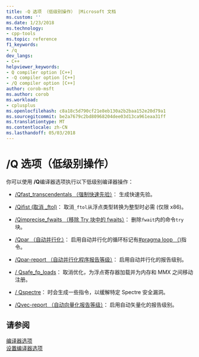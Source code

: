 ```yaml
---
title: -Q 选项 （低级别操作） |Microsoft 文档
ms.custom: ''
ms.date: 1/23/2018
ms.technology:
- cpp-tools
ms.topic: reference
f1_keywords:
- /q
dev_langs:
- C++
helpviewer_keywords:
- Q compiler option [C++]
- -Q compiler option [C++]
- /Q compiler option [C++]
author: corob-msft
ms.author: corob
ms.workload:
- cplusplus
ms.openlocfilehash: c8a18c5d790cf21e8eb130a2b2baa152e20d79a1
ms.sourcegitcommit: be2a7679c2bd80968204dee03d13ca961eaa31ff
ms.translationtype: MT
ms.contentlocale: zh-CN
ms.lasthandoff: 05/03/2018
---
```

# <a name="q-options-low-level-operations"></a>/Q 选项（低级别操作）

你可以使用 **/Q**编译器选项执行以下低级别编译器操作：

- [/Qfast_transcendentals （强制快速先验）](../../build/reference/qfast-transcendentals-force-fast-transcendentals.md)： 生成快速先验。

- [/Qifist (取消 _ftol)](../../build/reference/qifist-suppress-ftol.md)： 取消`_ftol`从浮点类型转换为整型时必需 (仅限 x86)。

- [/Qimprecise_fwaits （移除 Try 块中的 fwaits）](../../build/reference/qimprecise-fwaits-remove-fwaits-inside-try-blocks.md)： 删除`fwait`内的命令`try`块。

- [/Qpar （自动并行化）](../../build/reference/qpar-auto-parallelizer.md)： 启用自动并行化的循环标记有[#pragma loop （)](../../preprocessor/loop.md)指令。

- [/Qpar-report （自动并行化程序报告等级）](../../build/reference/qpar-report-auto-parallelizer-reporting-level.md)： 启用自动并行化的报告级别。

- [/ Qsafe_fp_loads](../../build/reference/qsafe-fp-loads.md)： 取消优化，为浮点寄存器加载并为内存和 MMX 之间移动注册。

- [/ Qspectre](../../build/reference/qspectre.md)： 时会生成一些指令，以缓解特定 Spectre 安全漏洞。

- [/Qvec-report （自动向量化报告等级）](../../build/reference/qvec-report-auto-vectorizer-reporting-level.md)： 启用自动矢量化的报告级别。

## <a name="see-also"></a>请参阅

[编译器选项](../../build/reference/compiler-options.md)  
[设置编译器选项](../../build/reference/setting-compiler-options.md)  
